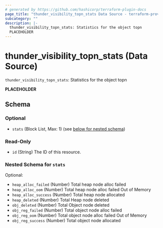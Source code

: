 ```yaml
---
# generated by https://github.com/hashicorp/terraform-plugin-docs
page_title: "thunder_visibility_topn_stats Data Source - terraform-provider-thunder"
subcategory: ""
description: |-
  thunder_visibility_topn_stats: Statistics for the object topn
  PLACEHOLDER
---
```


# thunder_visibility_topn_stats (Data Source)

`thunder_visibility_topn_stats`: Statistics for the object topn

__PLACEHOLDER__



<!-- schema generated by tfplugindocs -->
## Schema

### Optional

- `stats` (Block List, Max: 1) (see [below for nested schema](#nestedblock--stats))

### Read-Only

- `id` (String) The ID of this resource.

<a id="nestedblock--stats"></a>
### Nested Schema for `stats`

Optional:

- `heap_alloc_failed` (Number) Total heap node alloc failed
- `heap_alloc_oom` (Number) Total heap node alloc failed Out of Memory
- `heap_alloc_success` (Number) Total heap node allocated
- `heap_deleted` (Number) Total Heap node deleted
- `obj_deleted` (Number) Total Object node deleted
- `obj_reg_failed` (Number) Total object node alloc failed
- `obj_reg_oom` (Number) Total object node alloc failed Out of Memory
- `obj_reg_success` (Number) Total object node allocated



